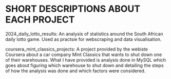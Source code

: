 # SHORT DESCRIPTIONS ABOUT EACH PROJECT

2024_daily_lotto_results: An analysis of statistics around the South African daily lotto game. Used as practsie for webscraping and data visualisation.

coursera_mint_classics_projects: A project provided by the webiste Coursera about a car company Mint Classics that wants to shut down one of their warehouses. What I have provided is analysis done in MySQL which goes about figuring which warehouse to shut down and detailing the steps of how the analysis was done and which factors were considered. 
